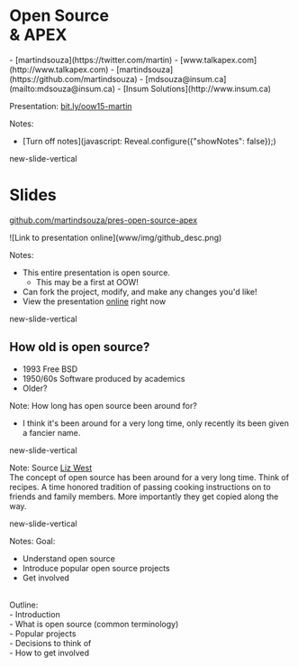 # Open Source </br> & APEX


<p class="no-bullet"></p>
- <i class="fa fa-twitter"></i> [martindsouza](https://twitter.com/martin)
- <i class="fa fa-rss"></i> [www.talkapex.com](http://www.talkapex.com)
- <i class="fa fa-github"></i> [martindsouza](https://github.com/martindsouza)
- <i class="fa fa-envelope-o"></i> [mdsouza@insum.ca](mailto:mdsouza@insum.ca)
- <i class="fa fa-building-o"></i> [Insum Solutions](http://www.insum.ca)

Presentation: [bit.ly/oow15-martin](http://martindsouza.github.io/pres-open-source-apex/)

Notes:
- [Turn off notes](javascript: Reveal.configure({"showNotes": false}&#41;;)

new-slide-vertical

# Slides
<i class="fa fa-github"></i> [github.com/martindsouza/pres-open-source-apex](https://github.com/martindsouza/pres-open-source-apex)

<p class="fragment">![Link to presentation online](www/img/github_desc.png)<p>

Notes:
- This entire presentation is open source.<br>
  - This may be a first at OOW! <br>
- Can fork the project, modify, and make any changes you'd like!<br>
- View the presentation [online](http://martindsouza.github.io/pres-open-source-apex/) right now

new-slide-vertical

## How old is open source?

- 1993 Free BSD
- 1950/60s Software produced by academics
- Older?

Note:
How long has open source been around for?</br>
- I think it's been around for a very long time, only recently its been given a fancier name.


new-slide-vertical
<!-- .slide: data-background="www/img/recipe.jpg" -->

Note:
Source [Liz West](https://www.flickr.com/photos/calliope/405772944/in/photolist-BRGaf-6DLJTS-Ag8JW-5fivgA-7Ka4Y-gy7Wk5-82nCop-726zNk-8epgC7-gy7ACE-gy4wmB-6DLJTU-9a1UqM-6DLJTQ-5MnMUW-oNxtgz-8gQCTK-auEmAo-8QKmiA-5jgCAS-9bDKtr-8K7g4C-5fivhq-5MixwF-wNyr4G-4Gq23b-7Z2otP-56Zshz-xKAQc2-wNzQBw-6yuNT7-xsZu6Q-xJL6ad-9DCkBr-xKAXkv-7vyCvk-ar2iep-dAU8pb-4nWz5V-8g3pZS-ecxVm-936toQ-2UzpvB-aorQnn-9bDKyZ-9bDKx6-qUQQRE-aDp1sV-66aC57-ar2hMF)<br>
The concept of open source has been around for a very long time. Think of recipes. A time honored tradition of passing cooking instructions on to friends and family members. More importantly they get copied along the way.

new-slide-vertical

Notes:
Goal:<br>
- Understand open source<br>
- Introduce popular open source projects<br>
- Get involved<br>
<br>
Outline:<br>
- Introduction<br>
- What is open source (common terminology)<br>
- Popular projects<br>
- Decisions to think of<br>
- How to get involved<br>
